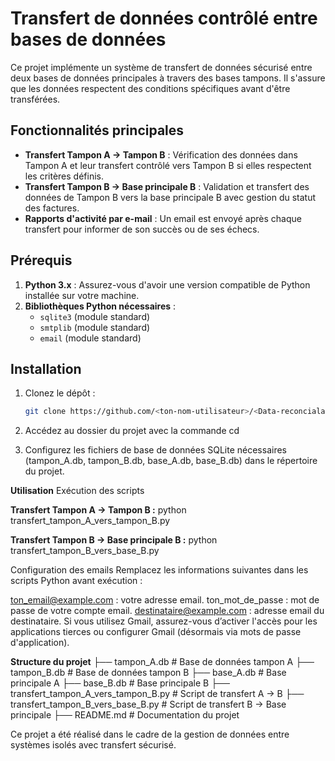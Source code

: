 # Transfert de données contrôlé entre bases de données

Ce projet implémente un système de transfert de données sécurisé entre deux bases de données principales à travers des bases tampons. Il s'assure que les données respectent des conditions spécifiques avant d'être transférées.

## Fonctionnalités principales

- **Transfert Tampon A → Tampon B** : Vérification des données dans Tampon A et leur transfert contrôlé vers Tampon B si elles respectent les critères définis.
- **Transfert Tampon B → Base principale B** : Validation et transfert des données de Tampon B vers la base principale B avec gestion du statut des factures.
- **Rapports d'activité par e-mail** : Un email est envoyé après chaque transfert pour informer de son succès ou de ses échecs.

## Prérequis

1. **Python 3.x** : Assurez-vous d'avoir une version compatible de Python installée sur votre machine.
2. **Bibliothèques Python nécessaires** :
   - `sqlite3` (module standard)
   - `smtplib` (module standard)
   - `email` (module standard)

## Installation

1. Clonez le dépôt :
   ```bash
   git clone https://github.com/<ton-nom-utilisateur>/<Data-reconcialation>.git
   
2. Accédez au dossier du projet avec la commande cd
     

3. Configurez les fichiers de base de données SQLite nécessaires (tampon_A.db, tampon_B.db, base_A.db, base_B.db) dans le répertoire du projet.

**Utilisation**
Exécution des scripts

**Transfert Tampon A → Tampon B :**
python transfert_tampon_A_vers_tampon_B.py

**Transfert Tampon B → Base principale B :**
python transfert_tampon_B_vers_base_B.py

Configuration des emails
Remplacez les informations suivantes dans les scripts Python avant exécution :

ton_email@example.com : votre adresse email.
ton_mot_de_passe : mot de passe de votre compte email.
destinataire@example.com : adresse email du destinataire.
Si vous utilisez Gmail, assurez-vous d’activer l'accès pour les applications tierces ou configurer Gmail (désormais via mots de passe d'application).

**Structure du projet**
├── tampon_A.db         # Base de données tampon A
├── tampon_B.db         # Base de données tampon B
├── base_A.db           # Base principale A
├── base_B.db           # Base principale B
├── transfert_tampon_A_vers_tampon_B.py  # Script de transfert A → B
├── transfert_tampon_B_vers_base_B.py    # Script de transfert B → Base principale
├── README.md           # Documentation du projet




Ce projet a été réalisé dans le cadre de la gestion de données entre systèmes isolés avec transfert sécurisé.


   

